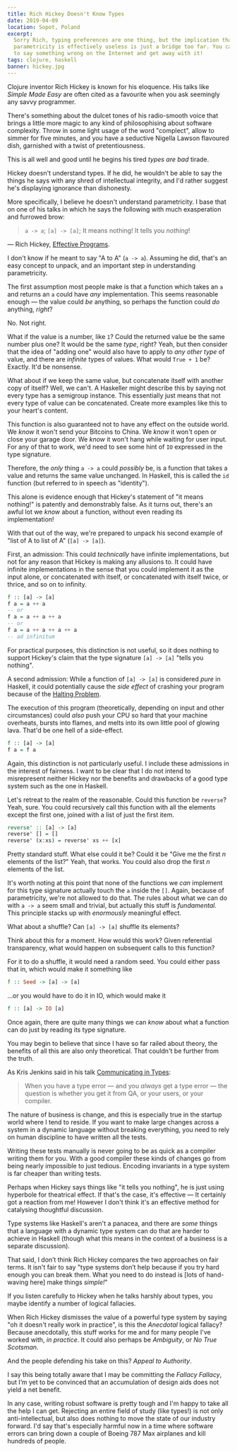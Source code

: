 ```yaml
---
title: Rich Hickey Doesn't Know Types
date: 2019-04-09
location: Sopot, Poland
excerpt:
  Sorry Rich, typing preferences are one thing, but the implication that
  parametricity is effectively useless is just a bridge too far. You can't expect
  to say something wrong on the Internet and get away with it!
tags: clojure, haskell
banner: hickey.jpg
---
```


Clojure inventor Rich Hickey is known for his eloquence. His talks like _Simple
Made Easy_ are often cited as a favourite when you ask seemingly any savvy
programmer.

There's something about the dulcet tones of his radio-smooth voice that brings
a little more magic to any kind of philosophising about software complexity.
Throw in some light usage of the word "complect", allow to simmer for five
minutes, and you have a seductive Nigella Lawson flavoured dish, garnished with
a twist of pretentiousness.

This is all well and good until he begins his tired _types are bad_ tirade.

Hickey doesn't understand types. If he did, he wouldn't be able to say the
things he says with any shred of intellectual integrity, and I'd rather suggest
he's displaying ignorance than dishonesty.

More specifically, I believe he doesn't understand parametricity. I base that
on one of his talks in which he says the following with much exasperation and
furrowed brow:

> `a -> a`; `[a] -> [a]`; It means nothing! It tells you *nothing*!

 — Rich Hickey, [Effective Programs][effective_programs].

I don't know if he meant to say "A to A" (`a -> a`). Assuming he did, that's an
easy concept to unpack, and an important step in understanding parametricity.

The first assumption most people make is that a function which takes an `a` and
returns an `a` could have _any_ implementation. This seems reasonable enough —
the value could _be_ anything, so perhaps the function could _do_ anything,
_right_?

No. Not right.

What if the value is a number, like `1`? Could the returned value be the same
number plus one? It would be the same _type_, right? Yeah, but then consider
that the idea of "adding one" would also have to apply to _any other type_ of
value, and there are _infinite_ types of values. What would `True + 1` be?
Exactly. It'd be nonsense.

What about if we keep the same value, but concatenate itself with another copy
of itself? Well, we can't. A Haskeller might describe this by saying not every
type has a semigroup instance. This essentially just means that not every type
of value can be concatenated. Create more examples like this to your heart's
content.

This function is also guaranteed not to have any effect on the outside world.
We _know_ it won't send your Bitcoins to China. We _know_ it won't open or
close your garage door. We _know_ it won't hang while waiting for user input.
For any of that to work, we'd need to see some hint of `IO` expressed in the
type signature.

Therefore, the _only_ thing `a -> a` could _possibly_ be, is a function that
takes a value and returns the same value unchanged. In Haskell, this is called
the `id` function (but referred to in speech as "identity").

This alone is evidence enough that Hickey's statement of "it means nothing!" is
patently and demonstrably false. As it turns out, there's an awful lot we
_know_ about a function, without even reading its implementation!

With that out of the way, we're prepared to unpack his second example of "list
of A to list of A" (`[a] -> [a]`).

First, an admission: This could _technically_ have infinite implementations,
but not for any reason that Hickey is making any allusions to. It could have
infinite implementations in the sense that you could implement it as the input
alone, or concatenated with itself, or concatenated with itself twice, or
thrice, and so on to infinity.

```haskell
f :: [a] -> [a]
f a = a ++ a
-- or
f a = a ++ a ++ a
-- or
f a = a ++ a ++ a ++ a
-- ad infinitum
```

For practical purposes, this distinction is not useful, so it does nothing to
support Hickey's claim that the type signature `[a] -> [a]` "tells you
nothing".

A second admission: While a function of `[a] -> [a]` is considered _pure_ in
Haskell, it could potentially cause the _side effect_ of crashing your program
because of the [Halting Problem][halting_problem].

The execution of this program (theoretically, depending on input and other
circumstances) could _also_ push your CPU so hard that your machine overheats,
bursts into flames, and melts into its own little pool of glowing lava. That'd
be one hell of a side-effect.

```haskell
f :: [a] -> [a]
f a = f a
```

Again, this distinction is not particularly useful. I include these admissions
in the interest of fairness. I want to be clear that I do not intend to
misrepresent neither Hickey nor the benefits and drawbacks of a good type
system such as the one in Haskell.

Let's retreat to the realm of the reasonable. Could this function be `reverse`?
Yeah, sure. You could recursively call this function with all the elements
except the first one, joined with a list of just the first item.

```haskell
reverse' :: [a] -> [a]
reverse' [] = []
reverse' (x:xs) = reverse' xs ++ [x]
```

Pretty standard stuff. What else could it be? Could it be "Give me the first
_n_ elements of the list?" Yeah, that works. You could also drop the first _n_
elements of the list.

It's worth noting at this point that none of the functions we _can_ implement
for this type signature actually touch the `a` inside the `[]`. Again, because
of parametricity, we're not allowed to do that. The rules about what we can do
with `a -> a` seem small and trivial, but actually this stuff is _fundamental_.
This principle stacks up with _enormously_ meaningful effect.

What about a shuffle? Can `[a] -> [a]` shuffle its elements?

Think about this for a moment. How would this work? Given referential
transparency, what would happen on subsequent calls to this function?

For it to do a shuffle, it would need a random seed. You could either pass that
in, which would make it something like

```haskell
f :: Seed -> [a] -> [a]
```

…or you would have to do it in IO, which would make it

```haskell
f :: [a] -> IO [a]
```

Once again, there are quite many things we can _know_ about what a function can
do just by reading its type signature.

You may begin to believe that since I have so far railed about theory, the
benefits of all this are also only theoretical. That couldn't be further from
the truth.

As Kris Jenkins said in his talk [Communicating in Types][communicating_in_types]:

> When you have a type error — and you _always_ get a type error — the question
> is whether you get it from QA, or your users, or your compiler.

The nature of business is change, and this is especially true in the startup
world where I tend to reside. If you want to make large changes across a system
in a dynamic language without breaking everything, you need to rely on human
discipline to have written all the tests.

Writing these tests manually is never going to be as quick as a compiler
writing them for you. With a good compiler these kinds of changes go from being
nearly impossible to just tedious. Encoding invariants in a type system is far
cheaper than writing tests.

Perhaps when Hickey says things like "it tells you nothing", he is just using
hyperbole for theatrical effect. If that's the case, it's effective — It
certainly got a reaction from me! However I don't think it's an effective
method for catalysing thoughtful discussion.

Type systems like Haskell's aren't a panacea, and there are _some_ things that
a language with a dynamic type system can do that are harder to achieve in
Haskell (though what this means in the context of a business is a separate
discussion).

That said, I don’t think Rich Hickey compares the two approaches on fair terms.
It isn't fair to say "type systems don’t help because if you try hard enough
you can break them. What you need to do instead is [lots of hand-waving here]
make things _simple!_"

If you listen carefully to Hickey when he talks harshly about types, you maybe
identify a number of logical fallacies.

When Rich Hickey dismisses the value of a powerful type system by saying "oh it
doesn't really work in practice", is this the _Anecdotal_ logical fallacy?
Because anecdotally, this stuff works for me and for many people I've worked
with, _in practice_. It could also perhaps be _Ambiguity_, or _No True
Scotsman_.

And the people defending his take on this? _Appeal to Authority_.

I say this being totally aware that I may be committing the _Fallacy Fallacy_,
but I’m yet to be convinced that an accumulation of design aids does not yield
a net benefit.

In any case, writing robust software is pretty tough and I'm happy to take all
the help I can get. Rejecting an entire field of study (like types!) is not
only anti-intellectual, but also does nothing to move the state of our industry
forward. I'd say that's especially harmful now in a time where software errors
can bring down a couple of Boeing 787 Max airplanes and kill hundreds of
people.

[effective_programs]: https://youtu.be/2V1FtfBDsLU?t=4020
[halting_problem]: https://en.wikipedia.org/wiki/Halting_problem
[communicating_in_types]: https://vimeo.com/302682323
